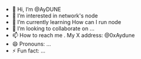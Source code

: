 - 👋 Hi, I’m @AyDUNE
- 👀 I’m interested in network's node
- 🌱 I’m currently learning How can I run node
- 💞️ I’m looking to collaborate on ...
- 📫 How to reach me . My X address: @0xAydune
- 😄 Pronouns: ...
- ⚡ Fun fact: ...

<!---
AyDUNE/AyDUNE is a ✨ special ✨ repository because its `README.md` (this file) appears on your GitHub profile.
You can click the Preview link to take a look at your changes.
--->
